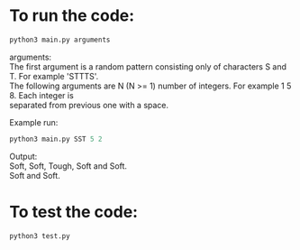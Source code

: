 # To run the code:

```python
python3 main.py arguments
```

arguments:\
The first argument is a random pattern consisting only of characters S and T. For example 'STTTS'.\
The following arguments are N (N >= 1) number of integers. For example 1 5 8. Each integer is\
separated from previous one with a space.


Example run:
```python
python3 main.py SST 5 2
```

Output:\
Soft, Soft, Tough, Soft and Soft.\
Soft and Soft.


# To test the code:

```python
python3 test.py
```
